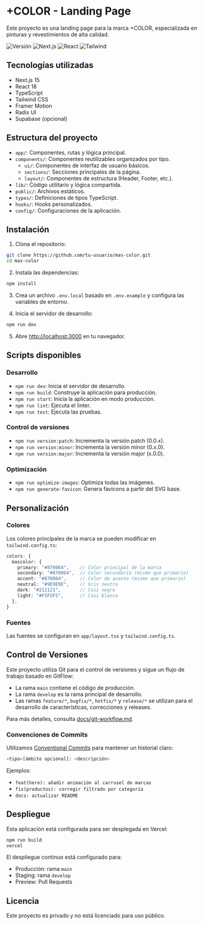 # +COLOR - Landing Page

Este proyecto es una landing page para la marca +COLOR, especializada en pinturas y revestimientos de alta calidad.

![Versión](https://img.shields.io/badge/versión-0.1.0-purple)
![Next.js](https://img.shields.io/badge/Next.js-15-black)
![React](https://img.shields.io/badge/React-18-blue)
![Tailwind](https://img.shields.io/badge/Tailwind-latest-38bdf8)

## Tecnologías utilizadas

- Next.js 15
- React 18
- TypeScript
- Tailwind CSS
- Framer Motion
- Radix UI
- Supabase (opcional)

## Estructura del proyecto

- `app/`: Componentes, rutas y lógica principal.
- `components/`: Componentes reutilizables organizados por tipo.
  - `ui/`: Componentes de interfaz de usuario básicos.
  - `sections/`: Secciones principales de la página.
  - `layout/`: Componentes de estructura (Header, Footer, etc.).
- `lib/`: Código utilitario y lógica compartida.
- `public/`: Archivos estáticos.
- `types/`: Definiciones de tipos TypeScript.
- `hooks/`: Hooks personalizados.
- `config/`: Configuraciones de la aplicación.

## Instalación

1. Clona el repositorio:

```bash
git clone https://github.com/tu-usuario/mas-color.git
cd mas-color
```

2. Instala las dependencias:

```bash
npm install
```

3. Crea un archivo `.env.local` basado en `.env.example` y configura las variables de entorno.

4. Inicia el servidor de desarrollo:

```bash
npm run dev
```

5. Abre [http://localhost:3000](http://localhost:3000) en tu navegador.

## Scripts disponibles

### Desarrollo

- `npm run dev`: Inicia el servidor de desarrollo.
- `npm run build`: Construye la aplicación para producción.
- `npm run start`: Inicia la aplicación en modo producción.
- `npm run lint`: Ejecuta el linter.
- `npm run test`: Ejecuta las pruebas.

### Control de versiones

- `npm run version:patch`: Incrementa la versión patch (0.0.x).
- `npm run version:minor`: Incrementa la versión minor (0.x.0).
- `npm run version:major`: Incrementa la versión major (x.0.0).

### Optimización

- `npm run optimize-images`: Optimiza todas las imágenes.
- `npm run generate-favicon`: Genera favicons a partir del SVG base.

## Personalización

### Colores

Los colores principales de la marca se pueden modificar en `tailwind.config.ts`:

```typescript
colors: {
  mascolor: {
    primary: "#870064",    // Color principal de la marca
    secondary: "#870064",  // Color secundario (mismo que primario)
    accent: "#870064",     // Color de acento (mismo que primario)
    neutral: "#9E9E9E",    // Gris neutro
    dark: "#212121",       // Casi negro
    light: "#F5F5F5",      // Casi blanco
  },
}
```

### Fuentes

Las fuentes se configuran en `app/layout.tsx` y `tailwind.config.ts`.

## Control de Versiones

Este proyecto utiliza Git para el control de versiones y sigue un flujo de trabajo basado en GitFlow:

- La rama `main` contiene el código de producción.
- La rama `develop` es la rama principal de desarrollo.
- Las ramas `feature/*`, `bugfix/*`, `hotfix/*` y `release/*` se utilizan para el desarrollo de características, correcciones y releases.

Para más detalles, consulta [docs/git-workflow.md](docs/git-workflow.md).

### Convenciones de Commits

Utilizamos [Conventional Commits](https://www.conventionalcommits.org/) para mantener un historial claro:

```bash
<tipo>[ámbito opcional]: <descripción>
```

Ejemplos:

- `feat(hero): añadir animación al carrusel de marcas`
- `fix(productos): corregir filtrado por categoría`
- `docs: actualizar README`

## Despliegue

Esta aplicación está configurada para ser desplegada en Vercel:

```bash
npm run build
vercel
```

El despliegue continuo está configurado para:

- Producción: rama `main`
- Staging: rama `develop`
- Preview: Pull Requests

## Licencia

Este proyecto es privado y no está licenciado para uso público.
